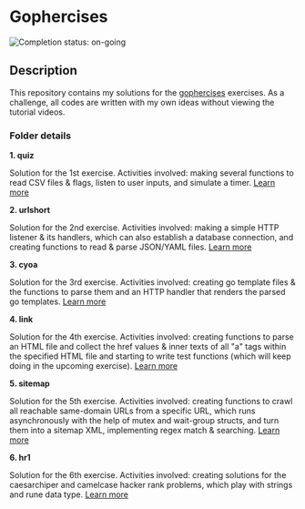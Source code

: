 # Gophercises

![Completion status: on-going](https://img.shields.io/badge/COMPLETION%20STATUS-ON--GOING-informational?style=for-the-badge)

## Description

This repository contains my solutions for the [gophercises](https://gophercises.com/) exercises. As a challenge, all codes are written with my own ideas without viewing the tutorial videos.


### Folder details

**1. quiz**

Solution for the 1st exercise. Activities involved: making several functions to read CSV files & flags, listen to user inputs, and simulate a timer. [Learn more](https://github.com/gophercises/quiz)


**2. urlshort**

Solution for the 2nd exercise. Activities involved: making a simple HTTP listener & its handlers, which can also establish a database connection, and creating functions to read & parse JSON/YAML files. [Learn more](https://github.com/gophercises/urlshort)


**3. cyoa**

Solution for the 3rd exercise. Activities involved: creating go template files & the functions to parse them and an HTTP handler that renders the parsed go templates. [Learn more](https://github.com/gophercises/cyoa)


**4. link**

Solution for the 4th exercise. Activities involved: creating functions to parse an HTML file and collect the href values & inner texts of all "a" tags within the specified HTML file and starting to write test functions (which will keep doing in the upcoming exercise). [Learn more](https://github.com/gophercises/link)


**5. sitemap**

Solution for the 5th exercise. Activities involved: creating functions to crawl all reachable same-domain URLs from a specific URL, which runs asynchronously with the help of mutex and wait-group structs, and turn them into a sitemap XML, implementing regex match & searching. [Learn more](https://github.com/gophercises/link)


**6. hr1**

Solution for the 6th exercise. Activities involved: creating solutions for the caesarchiper and camelcase hacker rank problems, which play with strings and rune data type. [Learn more](https://github.com/gophercises/hr1)
